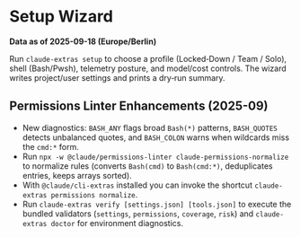 # Setup Wizard

**Data as of 2025-09-18 (Europe/Berlin)**

Run `claude-extras setup` to choose a profile (Locked‑Down / Team / Solo), shell (Bash/Pwsh), telemetry posture,
and model/cost controls. The wizard writes project/user settings and prints a dry‑run summary.

## Permissions Linter Enhancements (2025-09)

- New diagnostics: `BASH_ANY` flags broad `Bash(*)` patterns, `BASH_QUOTES` detects unbalanced quotes, and `BASH_COLON` warns when wildcards miss the `cmd:*` form.
- Run `npx -w @claude/permissions-linter claude-permissions-normalize` to normalize rules (converts `Bash(cmd)` to `Bash(cmd:*)`, deduplicates entries, keeps arrays sorted).
- With `@claude/cli-extras` installed you can invoke the shortcut `claude-extras permissions normalize`.
- Run `claude-extras verify [settings.json] [tools.json]` to execute the bundled validators (`settings`, `permissions`, `coverage`, `risk`) and `claude-extras doctor` for environment diagnostics.
